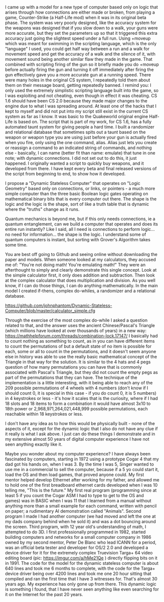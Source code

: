 I came up with a model for a new type of computer based only on logic that arises through how connections are either made or broken, from playing a game, Counter-Strike (a Half-Life mod) when it was in its original beta phase. The system was very poorly designed, like the accuracy system for the weapons was designed that if you slow down to a walk, your guns were more accurate, but they set the parameters up so that it triggered this extra accuracy just going the slightest speed under a full run. Using +moveup which was meant for swimming in the scripting language, which is the only "language" I used, you could get half way between a run and a walk for movement speed and get the accuracy of a walk and the silence of it, with movement sound being another similar flaw they made in the game. That combined with scripting firing of the gun so it briefly made you do +moveup before actually firing the gun and turning it off immediately after firing the gun effectively gave you a more accurate gun at a running speed. There were many holes in the original CS system, I repeatedly told them about them on their message board, getting repeatedly banned. I remind you: I only used the extremely simplistic scripting language built into the game, so I was exploiting and not cheating, even though in effect it was cheating. CS 1.6 should have been CS 2.0 because they made major changes to the engine due to what I was spreading around. At least one of the hacks that I kept to myself and did not put into my script still exist in the current CS system as far as I know. It was basic to the Quakeworld original engine Half-Life is based on. The script that is part of my work, for CS 1.6, has a fully automated taunt system for giving people a hard time. I built a randomizer and relational database that sometimes spits out a taunt based on the weapon or weapon type you are using just before your gun is actually fired when you fire, only using the one command, alias. Alias just lets you create or reassign a command to an indicated string of commands, and nothing else - basically, I can name (better fit than name: emulate) that tune in one note; with dynamic connections. I did not set out to do this, it just happened. I originally wanted a script to quickly buy weapons, and it developed from there. I have kept every beta and final released versions of the script from beginning to end, to show how it developed. 

I propose a "Dynamic Stateless Computer" that operates on "Logic Geometry" based only on connections, or links, or pointers - a much more simple computer than the three basic Boolean logic gates operating on mathematical binary bits that is every computer out there. The shape is the logic and the logic is the shape, sort of like a truth table that is dynamic where the "truths" change as it runs. 

Quantum mechanics is beyond me, but if this only needs connections, ie a quantum entanglement, can we build a computer that operates and does its entire run instantly? Like I said, all I need is connections to perform logic... no need for information... the shape is the logic. I understand some of quantum computers is instant, but sorting with Grover's Algorithm takes some time.

You are best off going to Github and seeing online without downloading the paper and models. When someone looked at my calculators, they accused me of: "You're not doing math! You're emulating math!" They were an afterthought to simply and clearly demonstrate this single concept. Look at the simple calculator first, it only does addition and subtraction. Then look at the complex calculator that does multiplication and division.  As you well know, if I can do those things, I can do anything mathematically. In the main model I created if-thens, complex do-whiles, a randomizer and a relational database.

https://github.com/johnphantom/Dynamic-Stateless-Computer/blob/master/calculator_simple.cfg

Through the exercise of the most complex do-while I asked a question related to that, and the answer uses the ancient Chinese/Pascal's Triangle (which millions have looked at over thousands of years) in a new way: https://mathhelpforum.com/threads/combination-lock.17147/ I basically had to count nothing as something to count, as in you can have different items to count the permutations of but a default state of no item is possible for each, some or all to count in the permutations, and it doesn't seem anyone else in history was able to use the really basic mathematical concept of the Triangle in that way for the solution. It is similar to the 4 hats and 4 pegs question of how many permutations you can have that is commonly associated with Pascal's Triangle, but they did not count the empty pegs as part of the permutations that they can have. The technique of the implementation is a little interesting, with it being able to reach any of the 209 possible permutations of 4 wheels with 4 numbers (don't know if I should count 0, it is special in this case - if you do count 0, it is 5 numbers) in 4 keystrokes or less - it's how it scales that is the curiosity, where if I had 18 slots and 18 items to form a combination it would have almost 3x10 to 18th power or 2,968,971,264,021,448,999 possible permutations, each reachable within 18 keystrokes or less.

I don't have any idea as to how this would be physically built - none of the aspects of it, except for the dynamic logic that I also do not have any clue if it really is what I ask above. I just can do these things I demonstrate and in my extensive almost 50 years of digital computer experience I have not seen anything exactly like it.

Maybe you wonder about my computer experience? I have always been fascinated by computers, starting in 1972 using a prototype Cogar 4 that my dad got his hands on, when I was 3. By the time I was 5, Singer wanted to use me in a commercial to sell the computer, because if a 5 yo could start it, load the OS and then load games, that proved anyone could. My first mentor helped develop Ethernet after working for my father, and allowed me to hold one of the first breadboard ethernet cards developed when I was 10 telling me, "This is the future." My first real program (programming since at least 5 if you count the Cogar ASM I had to type to get to the OS and games) was in BASIC when I was 11 that I learned from a manual without anything more than a small example for each command, written with pencil on paper; a rudimentary AI demonstration called "Animals". Second program I made I had another computer (we had moved and left the one at my dads company behind when he sold it) and was a dot bouncing around the screen. Third program, with 12 year old's understanding of math, I attempted to do 3D. I first professionally programmed in 1982, started building computers and networks for a small computer company in 1986 owned by my second mentor, Peter De Blanc who lead ICANN for a period, was an official beta tester and developer for OS/2 2.0 and developed a device driver for it for the extremely complex Truevision Targa+ 64 video editing board (pic: https://imgur.com/a/hMe21Qe ) directly flipping bits on it in 1991. The code for the model for the dynamic stateless computer is about 640 lines and took me 6 months to complete, with the code for the Targa+ device driver being over 4200 lines and took me one 20 hour sitting that compiled and ran the first time that I have 3 witnesses for. That's almost 30 years ago. My experience has only gone up from there. This dynamic logic is something I found, that I have never seen anything like even searching for it on the Internet for the past 20 years.
